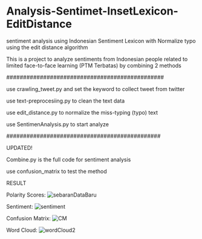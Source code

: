 # Analysis-Sentimet-InsetLexicon-EditDistance
sentiment analysis using Indonesian Sentiment Lexicon with Normalize typo using the edit distance algorithm 

This is a project to analyze sentiments from Indonesian people related to limited face-to-face learning (PTM Terbatas) by combining 2 methods

###############################################

use crawling_tweet.py and set the keyword to collect tweet from twitter

use text-preprocesiing.py to clean the text data

use edit_distance.py to normalize the miss-typing (typo) text

use SentimenAnalysis.py to start analyze

##############################################

UPDATED!

Combine.py is the full code for sentiment analysis

use confusion_matrix to test the method

RESULT

Polarity Scores:
![sebaranDataBaru](https://user-images.githubusercontent.com/71994688/157987394-ce463fcd-a8de-49e5-8946-a4c8f10c7fb5.jpeg)

Sentiment:
![sentiment](https://user-images.githubusercontent.com/71994688/157987712-bbb9c329-d345-4e4d-b15c-63f4b74a14e9.jpeg)

Confusion Matrix:
![CM](https://user-images.githubusercontent.com/71994688/157987728-1a463559-4dab-4578-8ef8-49596e1b4b61.jpeg)

Word Cloud:
![wordCloud2](https://user-images.githubusercontent.com/71994688/157987755-882ef99d-5486-467b-85bb-039aed124450.jpeg)
